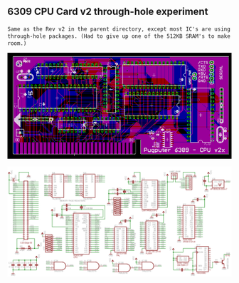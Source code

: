 ## 6309 CPU Card v2 through-hole experiment
```
Same as the Rev v2 in the parent directory, except most IC's are using
through-hole packages. (Had to give up one of the 512KB SRAM's to make room.)
```
![layout](https://raw.githubusercontent.com/caiannello/Pugputer6309/main/Hardware/6309%20CPU%20Card/experimental/Layout.png)

![schematic](https://raw.githubusercontent.com/caiannello/Pugputer6309/main/Hardware/6309%20CPU%20Card/experimental/Schematic.png)
